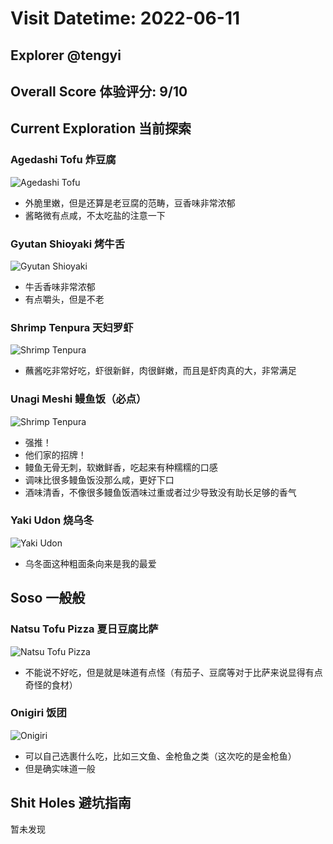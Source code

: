 # Visit Datetime: 2022-06-11

## Explorer @tengyi

## Overall Score 体验评分: 9/10

## Current Exploration 当前探索

### Agedashi Tofu 炸豆腐

![Agedashi Tofu](Pix2022Jun11st/Agedashi_Tofu.jpg)

- 外脆里嫩，但是还算是老豆腐的范畴，豆香味非常浓郁
- 酱略微有点咸，不太吃盐的注意一下

### Gyutan Shioyaki 烤牛舌

![Gyutan Shioyaki](Pix2022Jun11st/Gyutan_Shioyaki.jpg)

- 牛舌香味非常浓郁
- 有点嚼头，但是不老

### Shrimp Tenpura 天妇罗虾

![Shrimp Tenpura](Pix2022Jun11st/Shrimp_Tenpura.jpg)

- 蘸酱吃非常好吃，虾很新鲜，肉很鲜嫩，而且是虾肉真的大，非常满足

### Unagi Meshi 鳗鱼饭（必点）

![Shrimp Tenpura](Pix2022Jun11st/Unagi_Meshi.jpg)

- 强推！
- 他们家的招牌！
- 鳗鱼无骨无刺，软嫩鲜香，吃起来有种糯糯的口感
- 调味比很多鳗鱼饭没那么咸，更好下口
- 酒味清香，不像很多鳗鱼饭酒味过重或者过少导致没有助长足够的香气

### Yaki Udon 烧乌冬

![Yaki Udon](Pix2022Jun11st/Yaki_Udon.jpg)

- 乌冬面这种粗面条向来是我的最爱



## Soso 一般般

### Natsu Tofu Pizza 夏日豆腐比萨

![Natsu Tofu Pizza](Pix2022Jun11st/Natsu_Tofu_Pizza.jpg)

- 不能说不好吃，但是就是味道有点怪（有茄子、豆腐等对于比萨来说显得有点奇怪的食材）

### Onigiri 饭团

![Onigiri](Pix2022Jun11st/Onigiri.jpg)

- 可以自己选裹什么吃，比如三文鱼、金枪鱼之类（这次吃的是金枪鱼）
- 但是确实味道一般

## Shit Holes 避坑指南

暂未发现
